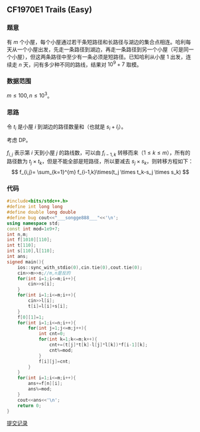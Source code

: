 ## CF1970E1 Trails (Easy)

### 题意

有 $m$ 个小屋，每个小屋通过若干条短路径和长路径与湖边的集合点相连。哈利每天从一个小屋出发，先走一条路径到湖边，再走一条路径到另一个小屋（可是同一个小屋），但这两条路径中至少有一条必须是短路径。已知哈利从小屋 $1$ 出发，连续走 $n$ 天，问有多少种不同的路线，结果对 $10^9+7$ 取模。

### 数据范围

$m \le 100,n \le 10^3$。

### 思路

令 $t_i$ 是小屋 $i$ 到湖边的路径数量和（也就是 $s_i+l_i$）。

考虑 DP。

$f_{i,j}$ 表示第 $i$ 天到小屋 $j$ 的路线数，可以由 $f_{i-1,k}$ 转移而来（$1 \le k \le m$），所有的路径数为 $t_j \times t_k$，但是不能全部是短路径，所以要减去 $s_j \times s_k$，则转移方程如下：
$$
f_{i,j}= \sum_{k=1}^{m} f_{i-1,k}\times(t_j \times t_k-s_j \times s_k)
$$

### 代码

```cpp
#include<bits/stdc++.h>
#define int long long
#define double long double
#define bug cout<<"___songge888___"<<'\n';
using namespace std;
const int mod=1e9+7;
int n,m;
int f[1010][110];
int t[110];
int s[110],l[110];
int ans;
signed main(){
    ios::sync_with_stdio(0),cin.tie(0),cout.tie(0);
    cin>>m>>n;//m,n是反的
    for(int i=1;i<=m;i++){
        cin>>s[i];
    }
    for(int i=1;i<=m;i++){
        cin>>l[i];
        t[i]=l[i]+s[i];
    }
    f[0][1]=1;
    for(int i=1;i<=n;i++){
        for(int j=1;j<=m;j++){
            int cnt=0;
            for(int k=1;k<=m;k++){
                cnt+=(t[j]*t[k]-l[j]*l[k])*f[i-1][k];
                cnt%=mod;
            }
            f[i][j]=cnt;
        }
    }
    for(int i=1;i<=m;i++){
        ans+=f[n][i];
        ans%=mod;
    }
    cout<<ans<<'\n';
    return 0;
}
```

[提交记录](https://codeforces.com/contest/1970/submission/325999999)
